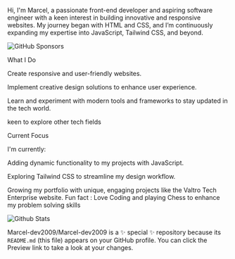 Hi, I'm Marcel, a passionate front-end developer and aspiring software engineer with a keen interest in building innovative and responsive websites. My journey began with HTML and CSS, and I’m continuously expanding my expertise into JavaScript, Tailwind CSS, and beyond.

![GitHub Sponsors](https://img.shields.io/github/sponsors/:user)


What I Do

Create responsive and user-friendly websites.

Implement creative design solutions to enhance user experience.

Learn and experiment with modern tools and frameworks to stay updated in the tech world.

keen to explore other tech fields 


Current Focus

I'm currently:

Adding dynamic functionality to my projects with JavaScript.

Exploring Tailwind CSS to streamline my design workflow.

Growing my portfolio with unique, engaging projects like the Valtro Tech Enterprise website.
  Fun fact : Love Coding and playing Chess to enhance my problem solving skills 

  ![Github Stats](https://github-readme-stats.vercel.app/api?username=Marcel-dev2009&show_icons=true&theme=radical)
  
Marcel-dev2009/Marcel-dev2009 is a ✨ special ✨ repository because its `README.md` (this file) appears on your GitHub profile.
You can click the Preview link to take a look at your changes.

